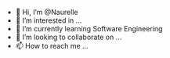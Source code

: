 - 👋 Hi, I’m @Naurelle
- 👀 I’m interested in ...
- 🌱 I’m currently learning Software Engineering
- 💞️ I’m looking to collaborate on ...
- 📫 How to reach me ...

<!---
Naurelle/Naurelle is a ✨ special ✨ repository because its `README.md` (this file) appears on your GitHub profile.
You can click the Preview link to take a look at your changes.
--->
